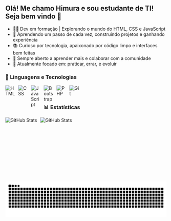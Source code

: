 ## Olá! Me chamo Himura e sou estudante de TI! Seja bem vindo 👋

- 👨‍💻 Dev em formação | Explorando o mundo do HTML, CSS e JavaScript
- 🚀 Aprendendo um passo de cada vez, construindo projetos e ganhando experiência
- 📚 Curioso por tecnologia, apaixonado por código limpo e interfaces bem feitas
- 🌱 Sempre aberto a aprender mais e colaborar com a comunidade
- 🔧 Atualmente focado em: praticar, errar, e evoluir

### 🤖 Linguagens e Tecnologias

<img 
    align="left" 
    alt="HTML"
    title="HTML" 
    width="30px" 
    style="padding-right: 10px;" 
    src="https://cdn.jsdelivr.net/gh/devicons/devicon@latest/icons/html5/html5-original.svg" 
/>
<img 
    align="left" 
    alt="CSS" 
    title="CSS"
    width="30px" 
    style="padding-right: 10px;" 
    src="https://cdn.jsdelivr.net/gh/devicons/devicon@latest/icons/css3/css3-original.svg" 
/>
<img 
    align="left" 
    alt="JavaScript" 
    title="JavaScript"
    width="30px" 
    style="padding-right: 10px;" 
    src="https://cdn.jsdelivr.net/gh/devicons/devicon@latest/icons/javascript/javascript-original.svg" 
/>
<img 
    align="left" 
    alt="Bootstrap"
    title="Bootstrap" 
    width="30px" 
    style="padding-right: 10px;" 
    src="https://cdn.jsdelivr.net/gh/devicons/devicon@latest/icons/bootstrap/bootstrap-original.svg" 
/>
<img 
    align="left" 
    alt="PHP" 
    title="PHP"
    width="30px" 
    style="padding-right: 10px;" 
    src="https://cdn.jsdelivr.net/gh/devicons/devicon@latest/icons/php/php-original.svg" 
/>
<img 
    align="left" 
    alt="Git" 
    title="Git"
    width="30px" 
    style="padding-right: 10px;" 
    src="https://cdn.jsdelivr.net/gh/devicons/devicon@latest/icons/git/git-original.svg" 
/>
<br/>
<br/>

### 📊 Estatísticas

<p>
  <img 
    align="left" 
    alt="GitHub Stats" 
    height="200" 
    style="padding-right: 10px;" 
    src="https://github-readme-stats.vercel.app/api?username=RHimura&show_icons=true&theme=tokyonight&include_all_commits=true&locale=pt-br" 
  />

<img 
      align="left" 
      alt="GitHub Stats" 
      height="200" 
      src="https://github-readme-stats.vercel.app/api/top-langs/?username=RHimura&theme=tokyonight&layout=compact&custom_title=Tecnologias&langs_count=12" 
  />

</p> 
<picture align="center">
  <source media="(prefers-color-scheme: dark)" srcset="https://raw.githubusercontent.com/RHimura/RHimura/output/github-contribution-grid-snake-dark.svg">
  <source media="(prefers-color-scheme: light)" srcset="https://raw.githubusercontent.com/RHimura/RHimura/output/github-contribution-grid-snake-dark.svg">
  <img align="center" alt="github contribution grid snake animation" src="https://raw.githubusercontent.com/RHimura/RHimura/output/github-contribution-grid-snake.svg">
</picture>
